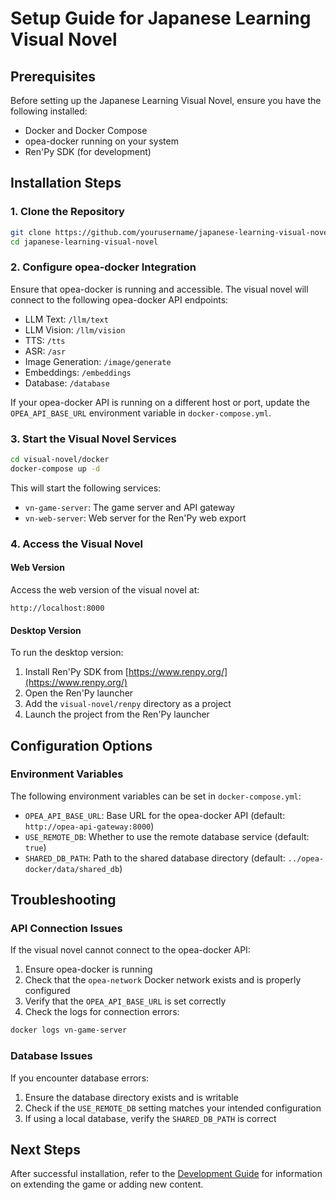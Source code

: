 # Setup Guide for Japanese Learning Visual Novel

## Prerequisites

Before setting up the Japanese Learning Visual Novel, ensure you have the following installed:

- Docker and Docker Compose
- opea-docker running on your system
- Ren'Py SDK (for development)

## Installation Steps

### 1. Clone the Repository

```bash
git clone https://github.com/yourusername/japanese-learning-visual-novel.git
cd japanese-learning-visual-novel
```

### 2. Configure opea-docker Integration

Ensure that opea-docker is running and accessible. The visual novel will connect to the following opea-docker API endpoints:

- LLM Text: `/llm/text`
- LLM Vision: `/llm/vision`
- TTS: `/tts`
- ASR: `/asr`
- Image Generation: `/image/generate`
- Embeddings: `/embeddings`
- Database: `/database`

If your opea-docker API is running on a different host or port, update the `OPEA_API_BASE_URL` environment variable in `docker-compose.yml`.

### 3. Start the Visual Novel Services

```bash
cd visual-novel/docker
docker-compose up -d
```

This will start the following services:

- `vn-game-server`: The game server and API gateway
- `vn-web-server`: Web server for the Ren'Py web export

### 4. Access the Visual Novel

#### Web Version

Access the web version of the visual novel at:

```
http://localhost:8000
```

#### Desktop Version

To run the desktop version:

1. Install Ren'Py SDK from [https://www.renpy.org/](https://www.renpy.org/)
2. Open the Ren'Py launcher
3. Add the `visual-novel/renpy` directory as a project
4. Launch the project from the Ren'Py launcher

## Configuration Options

### Environment Variables

The following environment variables can be set in `docker-compose.yml`:

- `OPEA_API_BASE_URL`: Base URL for the opea-docker API (default: `http://opea-api-gateway:8000`)
- `USE_REMOTE_DB`: Whether to use the remote database service (default: `true`)
- `SHARED_DB_PATH`: Path to the shared database directory (default: `../opea-docker/data/shared_db`)

## Troubleshooting

### API Connection Issues

If the visual novel cannot connect to the opea-docker API:

1. Ensure opea-docker is running
2. Check that the `opea-network` Docker network exists and is properly configured
3. Verify that the `OPEA_API_BASE_URL` is set correctly
4. Check the logs for connection errors:

```bash
docker logs vn-game-server
```

### Database Issues

If you encounter database errors:

1. Ensure the database directory exists and is writable
2. Check if the `USE_REMOTE_DB` setting matches your intended configuration
3. If using a local database, verify the `SHARED_DB_PATH` is correct

## Next Steps

After successful installation, refer to the [Development Guide](development.md) for information on extending the game or adding new content.